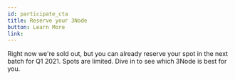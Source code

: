 ```yaml
---
id: participate_cta
title: Reserve your 3Node
button: Learn More
link: 
---
```


Right now we're sold out, but you can already reserve your spot in the next batch for Q1 2021. Spots are limited. Dive in to see which 3Node is best for you.
